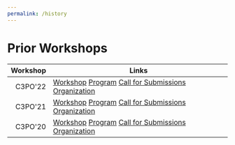 ```yaml
---
permalink: /history
---
```


# Prior Workshops

| Workshop | Links
| ----: | ------
| C3PO'22 | [Workshop](/2022/index) [Program](/2022/program) [Call for Submissions](/2022/call) [Organization](/2022/organization)
| C3PO'21 | [Workshop](/2021/index) [Program](/2021/program) [Call for Submissions](/2021/call) [Organization](/2021/organization)
| C3PO'20 | [Workshop](/2020/index) [Program](/2020/program) [Call for Submissions](/2020/call) [Organization](/2020/organization)
